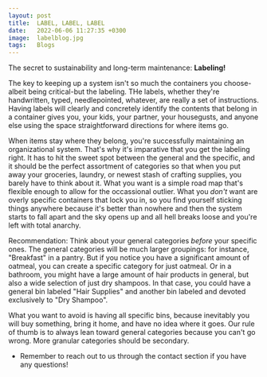 ```yaml
---
layout: post
title:  LABEL, LABEL, LABEL
date:   2022-06-06 11:27:35 +0300
image:  labelblog.jpg
tags:   Blogs
---
```

The secret to sustainability and long-term maintenance: **Labeling!**

The key to keeping up a system isn't so much the containers you choose-albeit being critical-but the labeling. THe labels, whether they're handwritten, typed, needlepointed, whatever, are really a set of instructions. Having labels will clearly and concretely identify the contents that belong in a container gives you, your kids, your partner, your housegusts, and anyone else using the space straightforward directions for where items go.

When items stay where they belong, you're successfully maintaining an organizational system. That's why it's imparative that you get the labeling right. It has to hit the sweet spot between the general and the specific, and it should be the perfect assortment of categories so that when you put away your groceries, laundry, or newest stash of crafting supplies, you barely have to think about it. What you want is a simple road map that's flexible enough to allow for the occassional outlier. What you *don't* want are overly specific containers that lock you in, so you find yourself sticking things anywhere because it's better than nowhere and then the system starts to fall apart and the sky opens up and all hell breaks loose and you're left with total anarchy.

Recommendation:
Think about your general categories *before* your specific ones. The general categories will be much larger groupings: for instance, "Breakfast" in a pantry. But if you notice you have a significant amount of oatmeal, you can create a specific category for just oatmeal. Or in a bathroom, you might have a large amount of hair products in general, but also a wide selection of just dry shampoos. In that case, you could have a general bin labeled "Hair Supplies" and another bin labeled and devoted exclusively to "Dry Shampoo".

What you want to avoid is having all specific bins, because inevitably you will buy something, bring it home, and have no idea where it goes. Our rule of thumb is to always lean toward general categories because you can't go wrong. More granular categories should be secondary.

- Remember to reach out to us through the contact section if you have any questions!